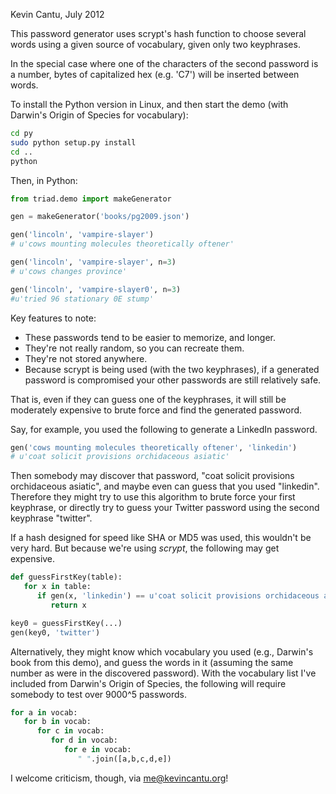 Kevin Cantu, July 2012

This password generator uses scrypt's hash function to choose several
words using a given source of vocabulary, given only two keyphrases.

In the special case where one of the characters of the second password
is a number, bytes of capitalized hex (e.g. 'C7') will be inserted
between words.

To install the Python version in Linux, and then start the demo
(with Darwin's Origin of Species for vocabulary):
```bash
cd py
sudo python setup.py install
cd ..
python
```

Then, in Python:
```python
from triad.demo import makeGenerator

gen = makeGenerator('books/pg2009.json')

gen('lincoln', 'vampire-slayer')
# u'cows mounting molecules theoretically oftener'

gen('lincoln', 'vampire-slayer', n=3)
# u'cows changes province'

gen('lincoln', 'vampire-slayer0', n=3)
#u'tried 96 stationary 0E stump'
```

Key features to note:
* These passwords tend to be easier to memorize, and longer.
* They're not really random, so you can recreate them.
* They're not stored anywhere.
* Because scrypt is being used (with the two keyphrases),
  if a generated password is compromised your other passwords are
  still relatively safe.

That is, even if they can guess one of the keyphrases,
it will still be moderately expensive to brute force and
find the generated password.

Say, for example, you used the following to generate a LinkedIn password.
```python
gen('cows mounting molecules theoretically oftener', 'linkedin')
# u'coat solicit provisions orchidaceous asiatic'
```

Then somebody may discover that password,
"coat solicit provisions orchidaceous asiatic", and maybe even
can guess that you used "linkedin".  Therefore they might try to
use this algorithm to brute force your first keyphrase, or directly
try to guess your Twitter password using the second keyphrase "twitter".

If a hash designed for speed like SHA or MD5 was used, this wouldn't be
very hard.  But because we're using *scrypt*, the following may get
expensive.
```python
def guessFirstKey(table):
   for x in table:
      if gen(x, 'linkedin') == u'coat solicit provisions orchidaceous asiatic':
         return x

key0 = guessFirstKey(...)
gen(key0, 'twitter')
```

Alternatively, they might know which vocabulary you used (e.g., Darwin's
book from this demo), and guess the words in it (assuming the same number
as were in the discovered password).
With the vocabulary list I've included from Darwin's Origin of Species,
the following will require somebody to test over 9000^5 passwords.
```python
for a in vocab:
   for b in vocab:
      for c in vocab:
         for d in vocab:
            for e in vocab:
               " ".join([a,b,c,d,e])
```

I welcome criticism, though, via me@kevincantu.org!

